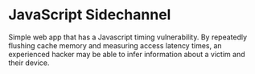 # JavaScript Sidechannel
Simple web app that has a Javascript timing vulnerability. By repeatedly flushing cache memory and measuring 
access latency times, an experienced hacker may be able to infer information about a victim and their device.
